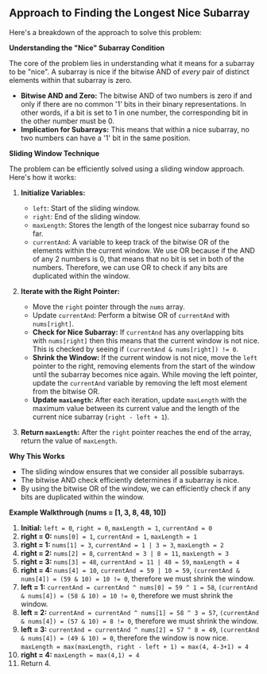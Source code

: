 ## Approach to Finding the Longest Nice Subarray

Here's a breakdown of the approach to solve this problem:

**Understanding the "Nice" Subarray Condition**

The core of the problem lies in understanding what it means for a subarray to be "nice".  A subarray is nice if the bitwise AND of *every* pair of distinct elements within that subarray is zero.

* **Bitwise AND and Zero:** The bitwise AND of two numbers is zero if and only if there are no common '1' bits in their binary representations. In other words, if a bit is set to 1 in one number, the corresponding bit in the other number must be 0.
* **Implication for Subarrays:** This means that within a nice subarray, no two numbers can have a '1' bit in the same position.

**Sliding Window Technique**

The problem can be efficiently solved using a sliding window approach. Here's how it works:

1.  **Initialize Variables:**
    * `left`: Start of the sliding window.
    * `right`: End of the sliding window.
    * `maxLength`: Stores the length of the longest nice subarray found so far.
    * `currentAnd`: A variable to keep track of the bitwise OR of the elements within the current window. We use OR because if the AND of any 2 numbers is 0, that means that no bit is set in both of the numbers. Therefore, we can use OR to check if any bits are duplicated within the window.

2.  **Iterate with the Right Pointer:**
    * Move the `right` pointer through the `nums` array.
    * Update `currentAnd`: Perform a bitwise OR of `currentAnd` with `nums[right]`.
    * **Check for Nice Subarray:** If `currentAnd` has any overlapping bits with `nums[right]` then this means that the current window is not nice. This is checked by seeing if `(currentAnd & nums[right]) != 0`.
    * **Shrink the Window:** If the current window is not nice, move the `left` pointer to the right, removing elements from the start of the window until the subarray becomes nice again. While moving the left pointer, update the `currentAnd` variable by removing the left most element from the bitwise OR.
    * **Update `maxLength`:** After each iteration, update `maxLength` with the maximum value between its current value and the length of the current nice subarray (`right - left + 1`).

3.  **Return `maxLength`:** After the `right` pointer reaches the end of the array, return the value of `maxLength`.

**Why This Works**

* The sliding window ensures that we consider all possible subarrays.
* The bitwise AND check efficiently determines if a subarray is nice.
* By using the bitwise OR of the window, we can efficiently check if any bits are duplicated within the window.

**Example Walkthrough (nums = [1, 3, 8, 48, 10])**

1.  **Initial:** `left = 0`, `right = 0`, `maxLength = 1`, `currentAnd = 0`
2.  **right = 0:** `nums[0] = 1`, `currentAnd = 1`, `maxLength = 1`
3.  **right = 1:** `nums[1] = 3`, `currentAnd = 1 | 3 = 3`, `maxLength = 2`
4.  **right = 2:** `nums[2] = 8`, `currentAnd = 3 | 8 = 11`, `maxLength = 3`
5.  **right = 3:** `nums[3] = 48`, `currentAnd = 11 | 48 = 59`, `maxLength = 4`
6.  **right = 4:** `nums[4] = 10`, `currentAnd = 59 | 10 = 59`, `(currentAnd & nums[4]) = (59 & 10) = 10 != 0`, therefore we must shrink the window.
7.  **left = 1:** `currentAnd = currentAnd ^ nums[0] = 59 ^ 1 = 58`, `(currentAnd & nums[4]) = (58 & 10) = 10 != 0`, therefore we must shrink the window.
8.  **left = 2:** `currentAnd = currentAnd ^ nums[1] = 58 ^ 3 = 57`, `(currentAnd & nums[4]) = (57 & 10) = 8 != 0`, therefore we must shrink the window.
9.  **left = 3:** `currentAnd = currentAnd ^ nums[2] = 57 ^ 8 = 49`, `(currentAnd & nums[4]) = (49 & 10) = 0`, therefore the window is now nice. `maxLength = max(maxLength, right - left + 1) = max(4, 4-3+1) = 4`
10. **right = 4:** `maxLength = max(4,1) = 4`
11. Return 4.
